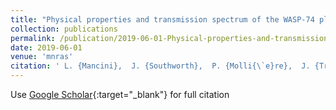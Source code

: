 ```yaml
---
title: "Physical properties and transmission spectrum of the WASP-74 planetary system from multiband photometry"
collection: publications
permalink: /publication/2019-06-01-Physical-properties-and-transmission-spectrum-of-the-WASP-74-planetary-system-from-multiband-photometry
date: 2019-06-01
venue: 'mnras'
citation: ' L. {Mancini},  J. {Southworth},  P. {Molli{\`e}re},  J. {Tregloan-Reed},  I. {Juvan},  G. {Chen},  P. {Sarkis},  I. {Bruni},  S. {Ciceri},  M. {Andersen},  V. {Bozza},  D. {Bramich},  M. {Burgdorf},  G. {D&apos;Ago},  M. {Dominik},  D. {Evans},  R. {Figuera Jaimes},  L. {Fossati},  Th {Henning},  T. {Hinse},  M. {Hundertmark},  U. {J{\o}rgensen},  E. {Kerins},  H. {Korhonen},  M. {K{\&quot;u}ffmeier},  P. {Longa},  N. {Peixinho},  A. {Popovas},  M. {Rabus},  S. {Rahvar},  J. {Skottfelt},  C. {Snodgrass},  R. {Tronsgaard},  Y. {Wang},  O. {Wertz}, &quot;Physical properties and transmission spectrum of the WASP-74 planetary system from multiband photometry.&quot; mnras, 2019.'
---
```

Use [Google Scholar](https://scholar.google.com/scholar?q=Physical+properties+and+transmission+spectrum+of+the+WASP+74+planetary+system+from+multiband+photometry){:target="_blank"} for full citation